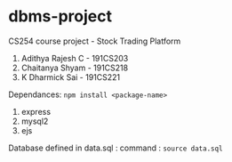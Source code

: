 # dbms-project
CS254 course project - Stock Trading Platform<br>

1) Adithya Rajesh C - 191CS203
2) Chaitanya Shyam - 191CS218
3) K Dharmick Sai - 191CS221

Dependances: ```npm install <package-name>```
1) express
2) mysql2
3) ejs

Database defined in data.sql :
command : ```source data.sql```
